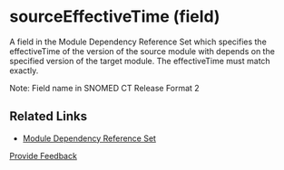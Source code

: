 # sourceEffectiveTime (field)

A field in the Module Dependency Reference Set which specifies the effectiveTime of the version of the source module with depends on the specified version of the target module. The effectiveTime must match exactly.

Note: Field name in SNOMED CT Release Format 2

## Related Links

* [Module Dependency Reference Set](<../../../5 reference-set-release-files-specification/5.2 reference-set-types/5.2.4 metadata-reference-sets/5.2.4.2-module-dependency-reference-set.md>)







<a href="https://docs.google.com/forms/d/e/1FAIpQLScTmbZIf0UEQwYDkY27EEWBkaiYkHSbR0_9DmFrMLXoQLyL7Q/viewform?usp=pp_url&entry.1767247133=Release+File+Specification&entry.670899847=sourceEffectiveTime%20%28field%29" class="button primary">Provide Feedback</a>
